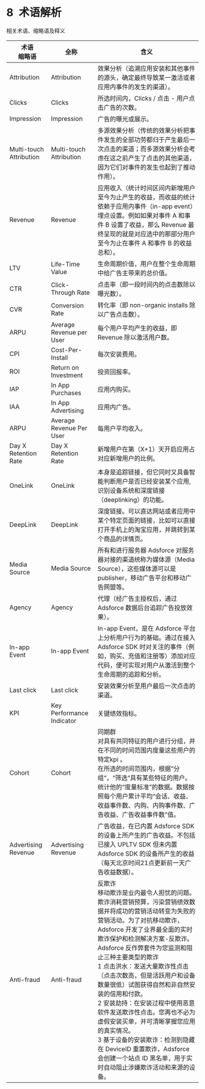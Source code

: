 # 8&ensp;术语解析

相关术语、缩略语及释义

| 术语<br/>缩略语         | 全称                      | 含义                                                         |
| ----------------------- | ------------------------- | ------------------------------------------------------------ |
| Attribution             | Attribution               | 效果分析（追溯应用安装和其他事件的源头，确定最终导致某一激活或者应用内事件的发生的渠道）。 |
| Clicks                  | Clicks                    | 所选时间内，Clicks / 点击 - 用户点击广告的次数。             |
| Impression              | Impression                | 广告的曝光或展示。                                           |
| Multi-touch Attribution | Multi-touch Attribution   | 多源效果分析（传统的效果分析把事件发生的全部功劳都归于产生最后一次点击的渠道；而多源效果分析会考虑在这之前产生了点击的其他渠道，因为它们对事件的发生也起到了推动作用）。 |
| Revenue                 | Revenue                   | 应用收入（统计时间区间内新增用户至今为止产生的收益，而收益的统计依赖于应用内事件（in-app event）埋点设置。例如如果对事件 A 和事件 B 设置了收益，那么 Revenue 最终呈现的就是对应选中的那部分用户至今为止在事件 A 和事件 B 的收益总和）。 |
| LTV                     | Life-Time Value           | 生命周期价值，用户在整个生命周期中给广告主带来的总价值。     |
| CTR                     | Click-Through Rate        | 点击率（即一段时间内的点击数除以曝光数）。                   |
| CVR                     | Conversion Rate           | 转化率（即 non-organic installs 除以广告点击数）。           |
| ARPU                    | Average Revenue per User  | 每个用户平均产生的收益，即 Revenue 除以激活用户数。          |
| CPI                     | Cost-Per-Install          | 每次安装费用。                                               |
| ROI                     | Return on Investment      | 投资回报率。                                                 |
| IAP                     | In App Purchases          | 应用内购买。                                                 |
| IAA                     | In App Advertising        | 应用内广告。                                                 |
| ARPU                    | Average Revenue Per User  | 每用户平均收入。                                             |
| Day X Retention Rate    | Day X Retention Rate      | 新增用户在第（X+1）天开启应用占对应新增用户的比例。          |
| OneLink                 | OneLink                   | 本身是追踪链接，但它同时又具备智能判断用户是否已经安装某个应用, 识别设备系统和深度链接（deeplinking）的功能。 |
| DeepLink                | DeepLink                  | 深度链接。可以直达网站或者应用中某个特定页面的链接，比如可以直接打开手机上的淘宝应用，并跳转到某个商品的详情页。 |
| Media Source            | Media Source              | 所有和进行服务器 Adsforce 对服务器对接的渠道统称为媒体源（Media Source），这些媒体源可以是publisher，移动广告平台和移动广告网盟等。 |
| Agency                  | Agency                    | 代理（经广告主授权后，通过 Adsforce 数据后台追踪广告投放效果）。 |
| In-app Event            | In-app Event              | In-app Event，是在 Adsforce 平台上分析用户行为的基础。通过在接入Adsforce SDK 时对关注的事件（例如，购买、充值和注册等）添加对应代码，便可实现对用户从激活到整个生命周期的追踪和分析。 |
| Last click              | Last click                | 安装效果分析至用户最后一次点击的渠道。                           |
| KPI                     | Key Performance Indicator | 关键绩效指标。                                               |
| Cohort                  | Cohort                    | 同期群<br/>对具有共同特征的用户进行分组，并在不同的时间范围内度量这些用户的特定kpi 。<br/>在所选的时间范围内，根据”分组“，“筛选“具有某些特征的用户。统计他的“度量标准”的数据。数据按照每个用户累计平均“会话、收益、收益事件数、内购、内购事件数、广告收益、广告收益事件数”值。 |
| Advertising Revenue     | Advertising Revenue       | 广告收益，在已内置 Adsforce SDK 的设备上所产生的广告收益。不包括已接入 UPLTV SDK 但未内置 Adsforce SDK 的设备所产生的收益（每天北京时间21点更新前一天广告收益数据）。 |
| Anti-fraud              | Anti-fraud               | 反欺诈<br>移动欺诈是业内最令人担忧的问题。欺诈消耗营销预算，污染营销绩效数据并将成功的营销活动转变为失败的营销活动。为了对抗移动欺诈，Adsforce 开发了业界最全面的实时欺诈保护和检测解决方案-反欺诈。<br>Adsforce 反作弊套件为您监测和阻止三种主要类型的欺诈<br>1 点击洪水：发送大量欺诈性点击（点击次数高，但是活跃用户和设备数量很低）试图获得自然和非自然安装的信用和付款。<br>2 安装劫持：在安装过程中使用恶意软件发送欺诈性点击。您再也不必为虚假安装买单，并可清晰掌握您应用的真实情况。<br>3 基于设备的安装欺诈：检测到隐藏在 DeviceID 重置欺诈，Adsforce 会创建一个站点 ID 黑名单，用于实时自动阻止涉嫌欺诈活动和来源的设备。